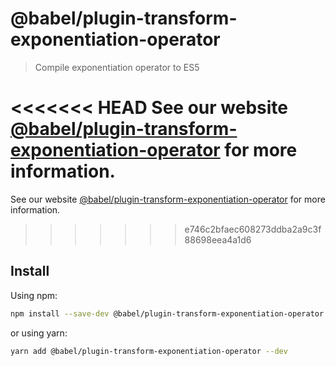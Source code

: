 # @babel/plugin-transform-exponentiation-operator

> Compile exponentiation operator to ES5

<<<<<<< HEAD
See our website [@babel/plugin-transform-exponentiation-operator](https://babeljs.io/docs/en/next/babel-plugin-transform-exponentiation-operator.html) for more information.
=======
See our website [@babel/plugin-transform-exponentiation-operator](https://babeljs.io/docs/en/babel-plugin-transform-exponentiation-operator) for more information.
>>>>>>> e746c2bfaec608273ddba2a9c3f88698eea4a1d6

## Install

Using npm:

```sh
npm install --save-dev @babel/plugin-transform-exponentiation-operator
```

or using yarn:

```sh
yarn add @babel/plugin-transform-exponentiation-operator --dev
```
